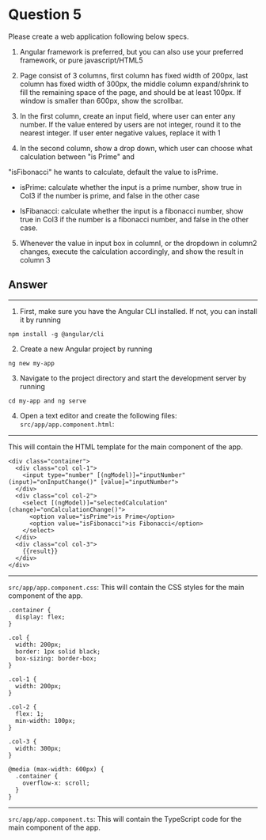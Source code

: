 # Question 5

Please create a web application following below specs.

1. Angular framework is preferred, but you can also use your preferred framework, or pure javascript/HTML5

2. Page consist of 3 columns, first column has fixed width of 200px, last column has fixed width of 300px, the middle column expand/shrink to fill the remaining space of the page, and should be at least 100px. If window is smaller than 600px, show the scrollbar.

3. In the first column, create an input field, where user can enter any number. If the value entered by users are not integer, round it to the nearest integer. If user enter negative values, replace it with 1

4. In the second column, show a drop down, which user can choose what calculation between "is Prime" and

"isFibonacci" he wants to calculate, default the value to isPrime.

- isPrime: calculate whether the input is a prime number, show true in Col3 if the number is prime, and false in the other case

- IsFibanacci: calculate whether the input is a fibonacci number, show true in Col3 if the number is a fibonacci number, and false in the other case.

5. Whenever the value in input box in columnI, or the dropdown in column2 changes, execute the calculation accordingly, and show the result in column 3

## Answer 
---
1. First, make sure you have the Angular CLI installed. If not, you can install it by running 
```sh, 
npm install -g @angular/cli 
```

2. Create a new Angular project by running 
```sh, 
ng new my-app 
```

3. Navigate to the project directory and start the development server by running 
```sh, 
cd my-app and ng serve
```

4. Open a text editor and create the following files:
``src/app/app.component.html``: 
---
This will contain the HTML template for the main component of the app.

```html,
<div class="container">
  <div class="col col-1">
    <input type="number" [(ngModel)]="inputNumber" (input)="onInputChange()" [value]="inputNumber">
  </div>
  <div class="col col-2">
    <select [(ngModel)]="selectedCalculation" (change)="onCalculationChange()">
      <option value="isPrime">is Prime</option>
      <option value="isFibonacci">is Fibonacci</option>
    </select>
  </div>
  <div class="col col-3">
    {{result}}
  </div>
</div>
```
---
``src/app/app.component.css``: This will contain the CSS styles for the main component of the app.
```css,
.container {
  display: flex;
}

.col {
  width: 200px;
  border: 1px solid black;
  box-sizing: border-box;
}

.col-1 {
  width: 200px;
}

.col-2 {
  flex: 1;
  min-width: 100px;
}

.col-3 {
  width: 300px;
}

@media (max-width: 600px) {
  .container {
    overflow-x: scroll;
  }
}
```
---
``src/app/app.component.ts``: This will contain the TypeScript code for the main component of the app.

